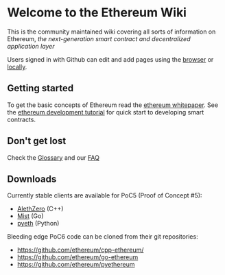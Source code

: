 # Welcome to the Ethereum Wiki

This is the community maintained wiki covering all sorts of information on Ethereum, _the next-generation smart contract and decentralized application layer_

Users signed in with Github can edit and add pages using the [browser](https://help.github.com/articles/editing-wiki-pages-via-the-online-interface) or [locally](https://help.github.com/articles/adding-and-editing-wiki-pages-locally).

## Getting started
To get the basic concepts of Ethereum read the [ethereum whitepaper](https://github.com/ethereum/wiki/wiki/White-Paper). See the [ethereum development tutorial](https://github.com/ethereum/wiki/wiki/Ethereum-Development-Tutorial) for quick start to developing smart contracts.

## Don't get lost
Check the [Glossary](https://github.com/ethereum/wiki/wiki/Glossary) and our [FAQ](https://github.com/ethereum/wiki/wiki/FAQ)

## Downloads
Currently stable clients are available for PoC5 (Proof of Concept #5):
- [AlethZero](https://github.com/ethereum/cpp-ethereum/releases) (C++) 
- [Mist](https://github.com/ethereum/go-ethereum/releases) (Go) 
- [pyeth](https://github.com/ethereum/pyethereum/releases) (Python)

Bleeding edge PoC6 code can be cloned from their git repositories:
- https://github.com/ethereum/cpp-ethereum/
- https://github.com/ethereum/go-ethereum
- https://github.com/ethereum/pyethereum